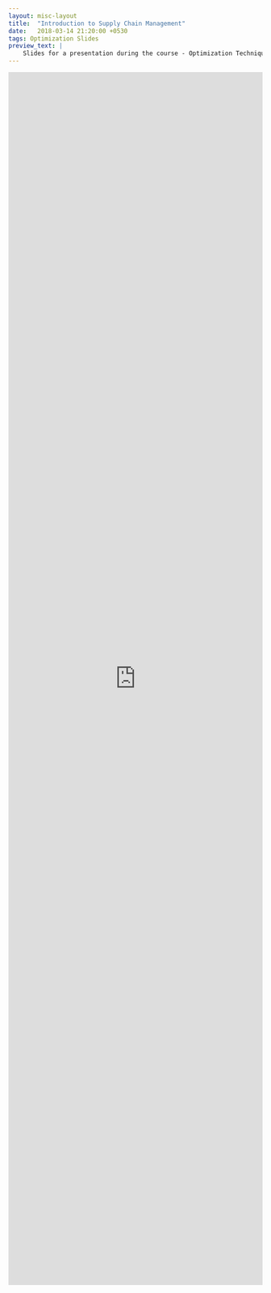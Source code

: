 ```yaml
---
layout: misc-layout
title:  "Introduction to Supply Chain Management"
date:   2018-03-14 21:20:00 +0530
tags: Optimization Slides
preview_text: |
    Slides for a presentation during the course - Optimization Techniques.
---
```


<div align="center">
    <iframe src="https://docs.google.com/viewer?url={{ site.url }}/docs/assignment_presentation/Supply-Chain-Management.pdf&embedded=true"  frameborder="0" style="position: relative; width: 100%; height: 60vh" ></iframe>
</div>
